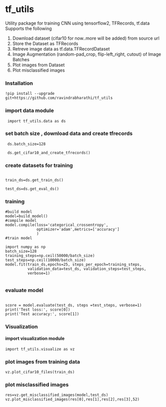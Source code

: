 # tf_utils
Utility package for training CNN using tensorflow2, TFRecords, tf.data
Supports the following
1. Download dataset (cifar10 for now..more will be added) from source url
2. Store the Dataset as TFRecords
3. Retreve image data as tf.data.TFRecordDataset
4. Image Augmentation (random-pad_crop, flip-left_right, cutout) of Image Batches
5. Plot images from Dataset 
6. Plot misclassified images 




### Installation
```
!pip install --upgrade git+https://github.com/ravindrabharathi/tf_utils
```
 

### import data module
```
 import tf_utils.data as ds
```

### set batch size , download data and create tfrecords

```
 ds.batch_size=128

 ds.get_cifar10_and_create_tfrecords()
 ```

### create datasets for training 
```

train_ds=ds.get_train_ds()

test_ds=ds.get_eval_ds()
```

### training
```
#build model 
model=build_model()
#compile model
model.compile(loss='categorical_crossentropy',
              optimizer='adam',metrics=['accuracy']
              )
#train model 

import numpy as np
batch_size=128
training_steps=np.ceil(50000/batch_size)
test_steps=np.ceil(10000/batch_size)
model.fit(train_ds,epochs=25, steps_per_epoch=training_steps, 
          validation_data=test_ds, validation_steps=test_steps,
          verbose=1)
          
```
### evaluate model 
```

score = model.evaluate(test_ds, steps =test_steps, verbose=1)
print('Test loss:', score[0])
print('Test accuracy:', score[1])
```

### Visualization 

#### import visualization module
```
import tf_utils.visualize as vz
```
### plot images from training data
```
vz.plot_cifar10_files(train_ds)
```

### plot misclassified images
```
res=vz.get_misclassified_images(model,test_ds)
vz.plot_misclassified_images(res[0],res[1],res[2],res[3],52)
```

